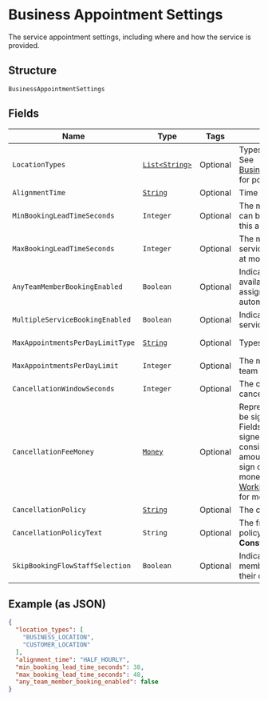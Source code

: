 
# Business Appointment Settings

The service appointment settings, including where and how the service is provided.

## Structure

`BusinessAppointmentSettings`

## Fields

| Name | Type | Tags | Description | Getter |
|  --- | --- | --- | --- | --- |
| `LocationTypes` | [`List<String>`](../../doc/models/business-appointment-settings-booking-location-type.md) | Optional | Types of the location allowed for bookings.<br>See [BusinessAppointmentSettingsBookingLocationType](#type-businessappointmentsettingsbookinglocationtype) for possible values | List<String> getLocationTypes() |
| `AlignmentTime` | [`String`](../../doc/models/business-appointment-settings-alignment-time.md) | Optional | Time units of a service duration for bookings. | String getAlignmentTime() |
| `MinBookingLeadTimeSeconds` | `Integer` | Optional | The minimum lead time in seconds before a service can be booked. A booking must be created at least this amount of time before its starting time. | Integer getMinBookingLeadTimeSeconds() |
| `MaxBookingLeadTimeSeconds` | `Integer` | Optional | The maximum lead time in seconds before a service can be booked. A booking must be created at most this amount of time before its starting time. | Integer getMaxBookingLeadTimeSeconds() |
| `AnyTeamMemberBookingEnabled` | `Boolean` | Optional | Indicates whether a customer can choose from all available time slots and have a staff member assigned<br>automatically (`true`) or not (`false`). | Boolean getAnyTeamMemberBookingEnabled() |
| `MultipleServiceBookingEnabled` | `Boolean` | Optional | Indicates whether a customer can book multiple services in a single online booking. | Boolean getMultipleServiceBookingEnabled() |
| `MaxAppointmentsPerDayLimitType` | [`String`](../../doc/models/business-appointment-settings-max-appointments-per-day-limit-type.md) | Optional | Types of daily appointment limits. | String getMaxAppointmentsPerDayLimitType() |
| `MaxAppointmentsPerDayLimit` | `Integer` | Optional | The maximum number of daily appointments per team member or per location. | Integer getMaxAppointmentsPerDayLimit() |
| `CancellationWindowSeconds` | `Integer` | Optional | The cut-off time in seconds for allowing clients to cancel or reschedule an appointment. | Integer getCancellationWindowSeconds() |
| `CancellationFeeMoney` | [`Money`](../../doc/models/money.md) | Optional | Represents an amount of money. `Money` fields can be signed or unsigned.<br>Fields that do not explicitly define whether they are signed or unsigned are<br>considered unsigned and can only hold positive amounts. For signed fields, the<br>sign of the value indicates the purpose of the money transfer. See<br>[Working with Monetary Amounts](https://developer.squareup.com/docs/build-basics/working-with-monetary-amounts)<br>for more information. | Money getCancellationFeeMoney() |
| `CancellationPolicy` | [`String`](../../doc/models/business-appointment-settings-cancellation-policy.md) | Optional | The category of the seller’s cancellation policy. | String getCancellationPolicy() |
| `CancellationPolicyText` | `String` | Optional | The free-form text of the seller's cancellation policy.<br>**Constraints**: *Maximum Length*: `65536` | String getCancellationPolicyText() |
| `SkipBookingFlowStaffSelection` | `Boolean` | Optional | Indicates whether customers has an assigned staff member (`true`) or can select s staff member of their choice (`false`). | Boolean getSkipBookingFlowStaffSelection() |

## Example (as JSON)

```json
{
  "location_types": [
    "BUSINESS_LOCATION",
    "CUSTOMER_LOCATION"
  ],
  "alignment_time": "HALF_HOURLY",
  "min_booking_lead_time_seconds": 38,
  "max_booking_lead_time_seconds": 48,
  "any_team_member_booking_enabled": false
}
```

